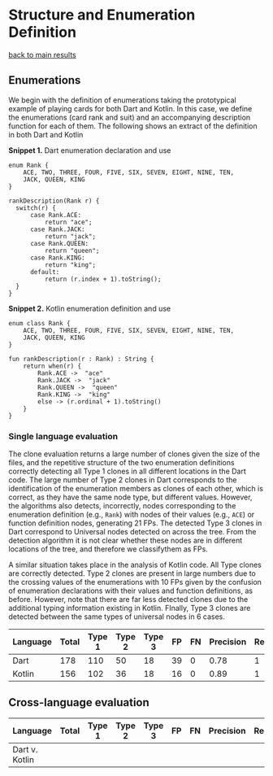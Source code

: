 # Structure and Enumeration Definition

[back to main results](./index.md)

## Enumerations

We begin with the definition of enumerations taking the prototypical example of playing cards for both Dart and Kotlin. In this case, we define the enumerations (card rank and suit) and an accompanying description function for each of them.
The following shows an extract of the definition in both Dart and Kotlin

**Snippet 1.** Dart enumeration declaration and use
```
enum Rank {
    ACE, TWO, THREE, FOUR, FIVE, SIX, SEVEN, EIGHT, NINE, TEN,
    JACK, QUEEN, KING
}

rankDescription(Rank r) {
  switch(r) {
      case Rank.ACE:
          return "ace";
      case Rank.JACK:
          return "jack";
      case Rank.QUEEN:
          return "queen";
      case Rank.KING:
          return "king";
      default:
          return (r.index + 1).toString();
  }
} 
```

**Snippet 2.** Kotlin enumeration definition and use
```
enum class Rank {
    ACE, TWO, THREE, FOUR, FIVE, SIX, SEVEN, EIGHT, NINE, TEN,
    JACK, QUEEN, KING
}

fun rankDescription(r : Rank) : String {
    return when(r) {
        Rank.ACE ->  "ace"
        Rank.JACK ->  "jack"
        Rank.QUEEN ->  "queen"
        Rank.KING ->  "king"
        else -> (r.ordinal + 1).toString()
    }
}
```

### Single language evaluation

The clone evaluation returns a large number of clones given the size of the files, and the repetitive structure of the two enumeration definitions correctly detecting all Type 1 clones in all different locations in the Dart code.
The large number of Type 2 clones in Dart corresponds to the identification of the enumeration members as clones of each other, which is correct, as they have the same node type, but different values. However, the algorithms also detects, incorrectly, nodes corresponding to the enumeration definition (e.g., `Rank`) with nodes of their values (e.g., `ACE`) or function definition nodes, generating 21 FPs.
The detected Type 3 clones in Dart correspond to Universal nodes detected on across the tree. From the detection algorithm it is not clear whether these nodes are in different locations of the tree, and therefore we classifythem as FPs. 

A similar situation takes place in the analysis of Kotlin code. All Type clones are correctly detected. Type 2 clones are present in large numbers due to the crossing values of the enumerations with 10 FPs given by the confusion of enumeration declarations with their values and function definitions, as before. However, note that there are far less detected clones due to the additional typing information existing in Kotlin. FInally, Type 3 clones are detected between the same types of universal nodes in 6 cases.

**Language** | **Total** | **Type 1** | **Type 2** | **Type 3** | **FP** | **FN** | **Precision** | **Recall**|
---- | ---- | ---- | ---- | ---- | ---- | ---- | ---- | ----
Dart | 178 | 110 | 50 | 18 | 39 | 0 | 0.78 | 1 |
Kotlin | 156 | 102 | 36 | 18 | 16 | 0 | 0.89 | 1 |

## Cross-language evaluation



**Language** | **Total** | **Type 1** | **Type 2** | **Type 3** | **FP** | **FN** | **Precision** | **Recall**|
---- | ---- | ---- | ---- | ---- | ---- | ---- | ---- | ----
Dart v. Kotlin|  |  |  |  |  |  |  |  |

